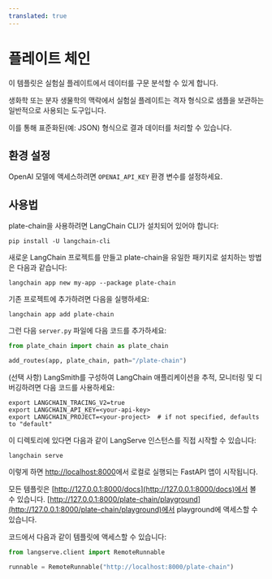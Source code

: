 ```yaml
---
translated: true
---
```


# 플레이트 체인

이 템플릿은 실험실 플레이트에서 데이터를 구문 분석할 수 있게 합니다.

생화학 또는 분자 생물학의 맥락에서 실험실 플레이트는 격자 형식으로 샘플을 보관하는 일반적으로 사용되는 도구입니다.

이를 통해 표준화된(예: JSON) 형식으로 결과 데이터를 처리할 수 있습니다.

## 환경 설정

OpenAI 모델에 액세스하려면 `OPENAI_API_KEY` 환경 변수를 설정하세요.

## 사용법

plate-chain을 사용하려면 LangChain CLI가 설치되어 있어야 합니다:

```shell
pip install -U langchain-cli
```

새로운 LangChain 프로젝트를 만들고 plate-chain을 유일한 패키지로 설치하는 방법은 다음과 같습니다:

```shell
langchain app new my-app --package plate-chain
```

기존 프로젝트에 추가하려면 다음을 실행하세요:

```shell
langchain app add plate-chain
```

그런 다음 `server.py` 파일에 다음 코드를 추가하세요:

```python
from plate_chain import chain as plate_chain

add_routes(app, plate_chain, path="/plate-chain")
```

(선택 사항) LangSmith를 구성하여 LangChain 애플리케이션을 추적, 모니터링 및 디버깅하려면 다음 코드를 사용하세요:

```shell
export LANGCHAIN_TRACING_V2=true
export LANGCHAIN_API_KEY=<your-api-key>
export LANGCHAIN_PROJECT=<your-project>  # if not specified, defaults to "default"
```

이 디렉토리에 있다면 다음과 같이 LangServe 인스턴스를 직접 시작할 수 있습니다:

```shell
langchain serve
```

이렇게 하면 [http://localhost:8000](http://localhost:8000)에서 로컬로 실행되는 FastAPI 앱이 시작됩니다.

모든 템플릿은 [http://127.0.0.1:8000/docs](http://127.0.0.1:8000/docs)에서 볼 수 있습니다.
[http://127.0.0.1:8000/plate-chain/playground](http://127.0.0.1:8000/plate-chain/playground)에서 playground에 액세스할 수 있습니다.

코드에서 다음과 같이 템플릿에 액세스할 수 있습니다:

```python
from langserve.client import RemoteRunnable

runnable = RemoteRunnable("http://localhost:8000/plate-chain")
```
